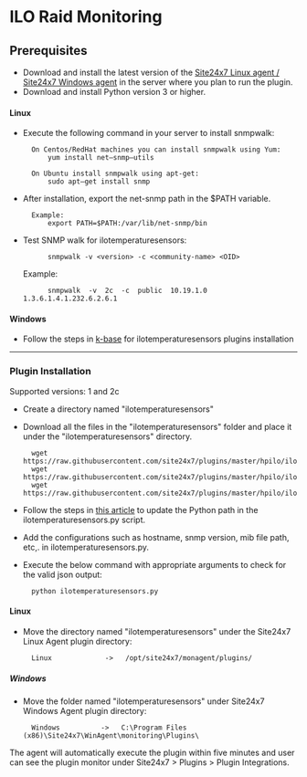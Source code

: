 # ILO Raid Monitoring
## Prerequisites

- Download and install the latest version of the [Site24x7 Linux agent / Site24x7 Windows agent](https://www.site24x7.com/app/client#/admin/inventory/add-monitor) in the server where you plan to run the plugin.
- Download and install Python version 3 or higher.

#### Linux 

- Execute the following command in your server to install snmpwalk: 

		On Centos/RedHat machines you can install snmpwalk using Yum:
			yum install net–snmp–utils

		On Ubuntu install snmpwalk using apt-get:
			sudo apt–get install snmp
- After installation, export the net-snmp path in the $PATH variable.

		Example:
			export PATH=$PATH:/var/lib/net-snmp/bin

- Test SNMP walk for ilotemperaturesensors:

			snmpwalk -v <version> -c <community-name> <OID>
	Example:

			snmpwalk  -v  2c  -c  public  10.19.1.0  1.3.6.1.4.1.232.6.2.6.1
		
#### Windows

- Follow the steps in [k-base](https://support.site24x7.com/portal/en/kb/articles/ilotemperaturesensors-monitoring-for-windows) for ilotemperaturesensors plugins installation

---

### Plugin Installation  

Supported versions: 1 and 2c

- Create a directory named "ilotemperaturesensors"
- Download all the files in the "ilotemperaturesensors" folder and place it under the "ilotemperaturesensors" directory.

		wget https://raw.githubusercontent.com/site24x7/plugins/master/hpilo/ilotemperaturesensors/ilotemperaturesensors.py
		wget https://raw.githubusercontent.com/site24x7/plugins/master/hpilo/ilotemperaturesensors/cpqhlth.mib
		wget https://raw.githubusercontent.com/site24x7/plugins/master/hpilo/ilotemperaturesensors/SNMPUtil.py
- Follow the steps in [this article](https://support.site24x7.com/portal/en/kb/articles/updating-python-path-in-a-plugin-script-for-linux-servers) to update the Python path in the ilotemperaturesensors.py script.
- Add the configurations such as hostname, snmp version, mib file path, etc,. in ilotemperaturesensors.py.
- Execute the below command with appropriate arguments to check for the valid json output:

		python ilotemperaturesensors.py 
		
#### Linux

- Move the directory named "ilotemperaturesensors" under the Site24x7 Linux Agent plugin directory: 

		Linux             ->   /opt/site24x7/monagent/plugins/
		
##### Windows 

- Move the folder named "ilotemperaturesensors" under Site24x7 Windows Agent plugin directory: 

		Windows          ->   C:\Program Files (x86)\Site24x7\WinAgent\monitoring\Plugins\
		
The agent will automatically execute the plugin within five minutes and user can see the plugin monitor under Site24x7 > Plugins > Plugin Integrations.







